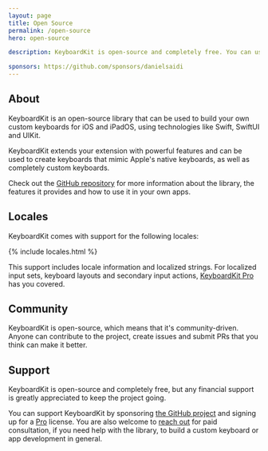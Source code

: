 ```yaml
---
layout: page
title: Open Source
permalink: /open-source
hero: open-source

description: KeyboardKit is open-source and completely free. You can use KeyboardKit to build your own keyboard apps for iPhone and iPad, using technologies like Swift, SwiftUI and UIKit.

sponsors: https://github.com/sponsors/danielsaidi
---
```



## About

KeyboardKit is an open-source library that can be used to build your own custom keyboards for iOS and iPadOS, using technologies like Swift, SwiftUI and UIKit.

KeyboardKit extends your extension with powerful features and can be used to create keyboards that mimic Apple's native keyboards, as well as completely custom keyboards.

Check out the [GitHub repository]({{site.github_repo}}) for more information about the library, the features it provides and how to use it in your own apps.


## Locales

KeyboardKit comes with support for the following locales:

{% include locales.html %}

This support includes locale information and localized strings. For localized input sets, keyboard layouts and secondary input actions, [KeyboardKit Pro](/pro) has you covered.


## Community

KeyboardKit is open-source, which means that it's community-driven. Anyone can contribute to the project, create issues and submit PRs that you think can make it better.


## Support

KeyboardKit is open-source and completely free, but any financial support is greatly appreciated to keep the project going.

You can support KeyboardKit by sponsoring [the GitHub project]({{page.sponsors}}) and signing up for a [Pro](/pro) license. You are also welcome to [reach out](mailto:{{site.email}}?subject=Support) for paid consultation, if you need help with the library, to build a custom keyboard or app development in general.